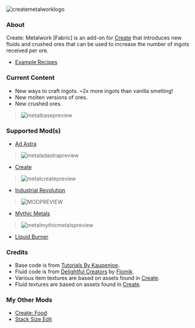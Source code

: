 ![createmetalworklogo](https://github.com/AverageAnime/create-metalwork/assets/150550990/aa815da5-ab74-4ad2-899c-3815b375ebf5)

### **About**
Create: Metalwork [Fabric] is an add-on for [Create](https://www.curseforge.com/minecraft/mc-mods/create-fabric) that introduces new fluids and crushed ores that can be used to increase the number of ingots received per ore.

* [Example Recipes](https://github.com/AverageAnime/create-metalwork/wiki/Recipes)

### **Current Content**
* New ways to craft ingots. ~2x more ingots than vanilla smelting!
* New molten versions of ores.
* New crushed ores.
> ![metalbasepreview](https://github.com/AverageAnime/create-metalwork/assets/150550990/c8ea60ce-257a-438d-a330-de460ac15cd3)

### **Supported Mod(s)**
* [Ad Astra](https://www.curseforge.com/minecraft/mc-mods/ad-astra)
> ![metaladastrapreview](https://github.com/AverageAnime/create-metalwork/assets/150550990/850c2e12-0717-472b-8854-2dc9d86b4ddb)

* [Create](https://www.curseforge.com/minecraft/mc-mods/create-fabric)
> ![metalcreatepreview](https://github.com/AverageAnime/create-metalwork/assets/150550990/adad12ce-7e48-478f-b6fd-3ceeb0fc2f85)

* [Industrial Revolution](https://www.curseforge.com/minecraft/mc-mods/industrial-revolution)
> ![MODPREVIEW](https://github.com/AverageAnime/create-metalwork/assets/150550990/bbabcf5e-123e-41f6-9f1b-e588754ac2e9)

* [Mythic Metals](https://www.curseforge.com/minecraft/mc-mods/mythicmetals)
> ![metalmythicmetalspreview](https://github.com/AverageAnime/create-metalwork/assets/150550990/c859d2ce-faf4-45e2-acf8-a94b9cd71142)

* [Liquid Burner](https://www.curseforge.com/minecraft/mc-mods/liquid-burner)

### **Credits**
* Base code is from [Tutorials By Kaupenjoe](https://github.com/Tutorials-By-Kaupenjoe/Fabric-Tutorial-1.20.X).
* Fluid code is from [Delightful Creators](https://www.curseforge.com/minecraft/mc-mods/delightful-creators-fabric) by [Flomik](https://www.curseforge.com/members/flomik).
* Various item textures are based on assets found in [Create](https://www.curseforge.com/minecraft/mc-mods/create-fabric).
* Fluid textures are based on assets found in [Create](https://www.curseforge.com/minecraft/mc-mods/create-fabric).

### **My Other Mods**
* [Create: Food](https://www.curseforge.com/minecraft/mc-mods/create-food-fabric)
* [Stack Size Edit](https://www.curseforge.com/minecraft/mc-mods/stack-size-edit-fabric)